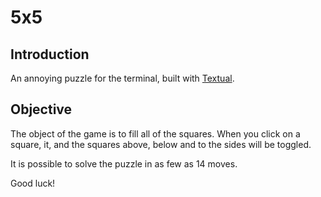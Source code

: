 # 5x5

## Introduction

An annoying puzzle for the terminal, built with
[Textual](https://www.textualize.io/).

## Objective

The object of the game is to fill all of the squares. When you click on a
square, it, and the squares above, below and to the sides will be toggled.

It is possible to solve the puzzle in as few as 14 moves.

Good luck!

[//]: # (README.md ends here)
